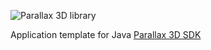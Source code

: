 ![Parallax 3D library](https://github.com/thothbot/parallax/wiki/images/logo.png)

Application template for Java [Parallax 3D SDK](https://github.com/thothbot/parallax)
